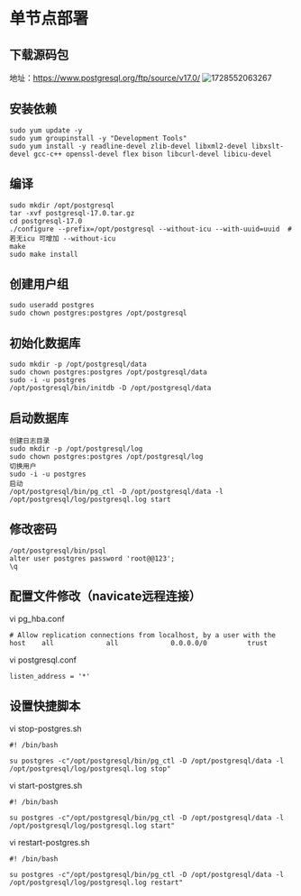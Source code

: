 # 单节点部署
## 下载源码包
地址：https://www.postgresql.org/ftp/source/v17.0/
![1728552063267](https://github.com/user-attachments/assets/9a7eee04-b180-40e8-a252-d278c33706c0)

## 安装依赖
```
sudo yum update -y
sudo yum groupinstall -y "Development Tools"
sudo yum install -y readline-devel zlib-devel libxml2-devel libxslt-devel gcc-c++ openssl-devel flex bison libcurl-devel libicu-devel

```

## 编译
```
sudo mkdir /opt/postgresql
tar -xvf postgresql-17.0.tar.gz
cd postgresql-17.0
./configure --prefix=/opt/postgresql --without-icu --with-uuid=uuid  #若无icu 可增加 --without-icu
make
sudo make install
```

## 创建用户组
```
sudo useradd postgres
sudo chown postgres:postgres /opt/postgresql
```

## 初始化数据库
```
sudo mkdir -p /opt/postgresql/data
sudo chown postgres:postgres /opt/postgresql/data
sudo -i -u postgres
/opt/postgresql/bin/initdb -D /opt/postgresql/data
```

## 启动数据库
```
创建日志目录
sudo mkdir -p /opt/postgresql/log
sudo chown postgres:postgres /opt/postgresql/log
切换用户
sudo -i -u postgres
启动
/opt/postgresql/bin/pg_ctl -D /opt/postgresql/data -l /opt/postgresql/log/postgresql.log start
```

## 修改密码
```
/opt/postgresql/bin/psql
alter user postgres password 'root@@123';
\q
```

## 配置文件修改（navicate远程连接）
vi pg_hba.conf
```
# Allow replication connections from localhost, by a user with the
host    all             all             0.0.0.0/0          trust
```
vi postgresql.conf
```
listen_address = '*'
```

## 设置快捷脚本
vi stop-postgres.sh
```
#! /bin/bash

su postgres -c"/opt/postgresql/bin/pg_ctl -D /opt/postgresql/data -l /opt/postgresql/log/postgresql.log stop"

```
vi start-postgres.sh
```
#! /bin/bash

su postgres -c"/opt/postgresql/bin/pg_ctl -D /opt/postgresql/data -l /opt/postgresql/log/postgresql.log start"

```
vi restart-postgres.sh
```
#! /bin/bash

su postgres -c"/opt/postgresql/bin/pg_ctl -D /opt/postgresql/data -l /opt/postgresql/log/postgresql.log restart"

```
